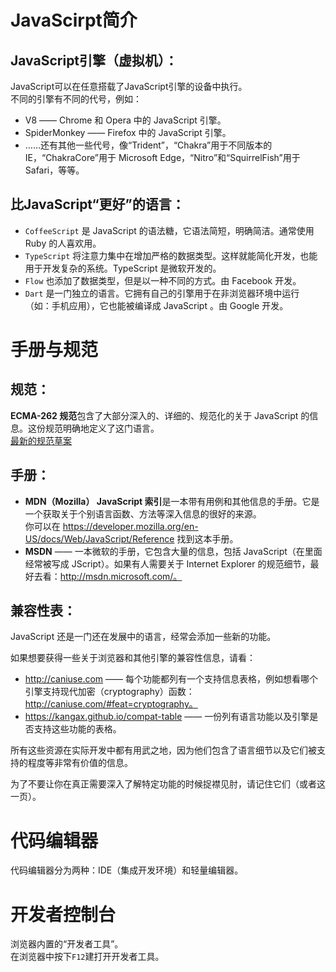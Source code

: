 # JavaScirpt简介

JavaScript引擎（虚拟机）：
---
JavaScript可以在任意搭载了JavaScript引擎的设备中执行。  
不同的引擎有不同的代号，例如：
- V8 —— Chrome 和 Opera 中的 JavaScript 引擎。
- SpiderMonkey —— Firefox 中的 JavaScript 引擎。
- ……还有其他一些代号，像“Trident”，“Chakra”用于不同版本的 IE，“ChakraCore”用于 Microsoft Edge，“Nitro”和“SquirrelFish”用于 Safari，等等。

比JavaScript“更好”的语言：
---
- `CoffeeScript` 是 JavaScript 的语法糖，它语法简短，明确简洁。通常使用 Ruby 的人喜欢用。
- `TypeScript` 将注意力集中在增加严格的数据类型。这样就能简化开发，也能用于开发复杂的系统。TypeScript 是微软开发的。
- `Flow` 也添加了数据类型，但是以一种不同的方式。由 Facebook 开发。
- `Dart` 是一门独立的语言。它拥有自己的引擎用于在非浏览器环境中运行（如：手机应用），它也能被编译成 JavaScript 。由 Google 开发。

# 手册与规范

规范：
---
**ECMA-262 规范**包含了大部分深入的、详细的、规范化的关于 JavaScript 的信息。这份规范明确地定义了这门语言。  
[最新的规范草案](https://tc39.es/ecma262/)  

手册：
---
- **MDN（Mozilla） JavaScript 索引**是一本带有用例和其他信息的手册。它是一个获取关于个别语言函数、方法等深入信息的很好的来源。  
你可以在 https://developer.mozilla.org/en-US/docs/Web/JavaScript/Reference 找到这本手册。
- **MSDN** —— 一本微软的手册，它包含大量的信息，包括 JavaScript（在里面经常被写成 JScript）。如果有人需要关于 Internet Explorer 的规范细节，最好去看：http://msdn.microsoft.com/。

兼容性表：
---
JavaScript 还是一门还在发展中的语言，经常会添加一些新的功能。

如果想要获得一些关于浏览器和其他引擎的兼容性信息，请看：
- http://caniuse.com —— 每个功能都列有一个支持信息表格，例如想看哪个引擎支持现代加密（cryptography）函数：http://caniuse.com/#feat=cryptography。
- https://kangax.github.io/compat-table —— 一份列有语言功能以及引擎是否支持这些功能的表格。

所有这些资源在实际开发中都有用武之地，因为他们包含了语言细节以及它们被支持的程度等非常有价值的信息。

为了不要让你在真正需要深入了解特定功能的时候捉襟见肘，请记住它们（或者这一页）。

# 代码编辑器

代码编辑器分为两种：IDE（集成开发环境）和轻量编辑器。

# 开发者控制台

浏览器内置的“开发者工具”。  
在浏览器中按下`F12`建打开开发者工具。  
